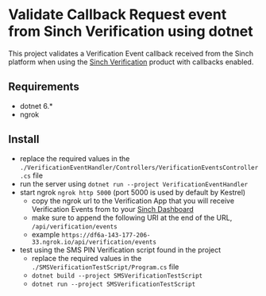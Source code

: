 # Validate Callback Request event from Sinch Verification using dotnet

This project validates a Verification Event callback received from the Sinch platform when using the [Sinch Verification](https://dashboard.sinch.com/verification/overview) product with callbacks enabled.

## Requirements

- dotnet 6.*
- ngrok

## Install

- replace the required values in the `./VerificationEventHandler/Controllers/VerificationEventsController.cs` file
- run the server using `dotnet run --project VerificationEventHandler`
- start ngrok `ngrok http 5000` (port 5000 is used by default by Kestrel)
  - copy the ngrok url to the Verification App that you will receive Verification Events from to your [Sinch Dashboard](https://dashboard.sinch.com/verification/apps)
  - make sure to append the following URI at the end of the URL, `/api/verification/events`
  - example `https://df6a-143-177-206-33.ngrok.io/api/verification/events`
- test using the SMS PIN Verification script found in the project
  - replace the required values in the `./SMSVerificationTestScript/Program.cs` file
  - `dotnet build --project SMSVerificationTestScript`
  - `dotnet run --project SMSVerificationTestScript`
